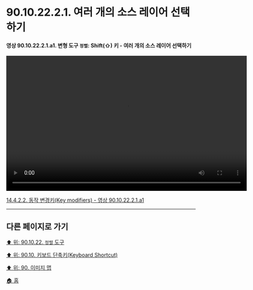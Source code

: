 # 90.10.22.2.1. 여러 개의 소스 레이어 선택하기

<a id="90-10-22-02-01-a1"></a>

#### 영상 90.10.22.2.1.a1. 변형 도구 `정렬`: Shift(⇧) 키 - 여러 개의 소스 레이어 선택하기
<video controls="controls" width="640" height="360" src="https://github.com/wonder13662/gimp/assets/15767104/e611593d-76ff-4be9-9a33-aa20ce22af68"></video>

[14.4.2.2. 동작 변경키(Key modifiers) - 영상 90.10.22.2.1.a1](./14-04-02-02-key_modifiers.md#90-10-22-02-01-a1)

***

## 다른 페이지로 가기

[⬆️ 위: 90.10.22. `정렬` 도구](./90-10-22-00-align.md)

[⬆️ 위: 90.10. 키보드 단축키(Keyboard Shortcut)](./90-10-00-keyboard_shortcut.md)

[⬆️ 위: 90. 이미지 맵](./90-00-image-map.md)

[🏠 홈](./00-home.md)